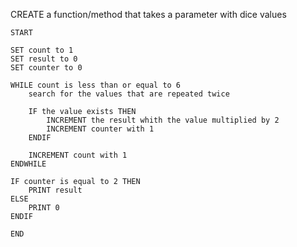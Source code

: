 CREATE a function/method that takes a parameter with dice values



```
START

SET count to 1
SET result to 0
SET counter to 0

WHILE count is less than or equal to 6
    search for the values that are repeated twice

    IF the value exists THEN
        INCREMENT the result whith the value multiplied by 2
        INCREMENT counter with 1
    ENDIF

    INCREMENT count with 1
ENDWHILE

IF counter is equal to 2 THEN
    PRINT result
ELSE
    PRINT 0
ENDIF

END
```